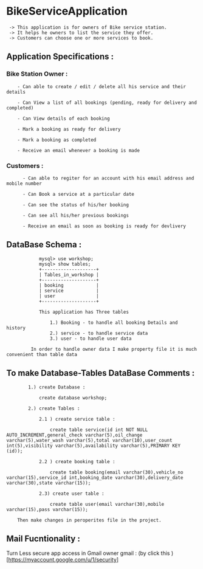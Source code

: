 # BikeServiceApplication

     -> This application is for owners of Bike service station. 
     -> It helps he owners to list the service they offer. 
     -> Customers can choose one or more services to book.
    
    
  ## Application Specifications :
    
   ### Bike Station Owner :
    
        - Can able to create / edit / delete all his service and their details
        
        - Can View a list of all bookings (pending, ready for delivery and completed)
        
        - Can View details of each booking
        
        - Mark a booking as ready for delivery
        
        - Mark a booking as completed
        
        - Receive an email whenever a booking is made
        
   ### Customers :
    
          - Can able to regiter for an account with his email address and mobile number
          
          - Can Book a service at a particular date
          
          - Can see the status of his/her booking
          
          - Can see all his/her previous bookings
          
          - Receive an email as soon as booking is ready for devlivery
          
   ## DataBase Schema :
    
                mysql> use workshop;
                mysql> show tables;
                +--------------------+
                | Tables_in_workshop |
                +--------------------+
                | booking            |
                | service            |
                | user               |
                +--------------------+
                
                This application has Three tables 
                  
                    1.) Booking - to handle all booking Details and history
                    2.) service - to handle service data
                    3.) user - to handle user data
                    
             In order to handle owner data I make property file it is much convenient than table data
             
   ## To make Database-Tables DataBase Comments :
         
            1.) create Database :
              
                create database workshop;
                
            2.) create Tables :
            
                2.1 ) create service table :
                
                    create table service(id int NOT NULL AUTO_INCREMENT,general_check varchar(5),oil_change varchar(5),water_wash varchar(5),total varchar(10),user_count int(5),visibility varchar(5),availability varchar(5),PRIMARY KEY (id));
                    
                2.2 ) create booking table :
                    
                    create table booking(email varchar(30),vehicle_no varchar(15),service_id int,booking_date varchar(30),delivery_date varchar(30),state varchar(15));
                
                2.3) create user table : 
                
                    create table user(email varchar(30),mobile varchar(15),pass varchar(15));
                    
        Then make changes in peroperites file in the project.       
        
        
  ## Mail Fucntionality :
  
   Turn Less secure app access in Gmail owner gmail : (by click this )[https://myaccount.google.com/u/1/security]

